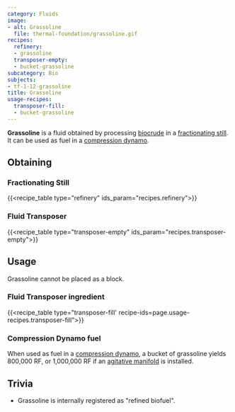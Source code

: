 ```yaml
---
category: Fluids
image:
- alt: Grassoline
  file: thermal-foundation/grassoline.gif
recipes:
  refinery:
  - grassoline
  transposer-empty:
  - bucket-grassoline
subcategory: Bio
subjects:
- tf-1-12-grassoline
title: Grassoline
usage-recipes:
  transposer-fill:
  - bucket-grassoline
---
```


**Grassoline** is a fluid obtained by processing
[biocrude](../biocrude/) in a [fractionating
still](../../thermal-expansion/fractionating-still/). It can be used as fuel in
a [compression dynamo](../../thermal-expansion/compression-dynamo/).


Obtaining
---------

### Fractionating Still
{{<recipe_table type="refinery" ids_param="recipes.refinery">}}

### Fluid Transposer
{{<recipe_table type="transposer-empty" ids_param="recipes.transposer-empty">}}


Usage
-----

Grassoline cannot be placed as a block.

### Fluid Transposer ingredient
{{<recipe_table type="transposer-fill' recipe-ids=page.usage-recipes.transposer-fill">}}

### Compression Dynamo fuel
When used as fuel in a [compression
dynamo](../../thermal-expansion/compression-dynamo/), a bucket of grassoline
yields 800,000 RF, or 1,000,000 RF if an [agitative
manifold](../../thermal-expansion/augment-agitative-manifold/) is installed.


Trivia
------

* Grassoline is internally registered as "refined biofuel".
